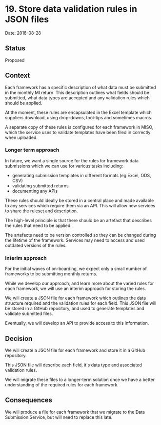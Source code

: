 # 19. Store data validation rules in JSON files

Date: 2018-08-28

## Status

Proposed

## Context

Each framework has a specific description of what data must be submitted in the
monthly MI return. This description outlines what fields should be submitted,
what data types are accepted and any validation rules which should be applied.

At the moment, these rules are encapsulated in the Excel template which
suppliers download, using drop-downs, tool-tips and sometimes macros.

A separate copy of these rules is configured for each framework in MISO, which
the service uses to validate templates have been filed in correctly when
uploaded.

### Longer term approach

In future, we want a single source for the rules for framework data submissions
which we can use for various tasks including:
- generating submission templates in different formats (eg Excel, ODS, CSV)
- validating submitted returns
- documenting any APIs

These rules should ideally be stored in a central place and made available to
any services which require them via an API. This will allow new services to
share the ruleset and description.

The high-level principle is that there should be an artefact that describes the
rules that need to be applied.

The artefacts need to be version controlled so they can be changed during the
lifetime of the framework. Services may need to access and used outdated
versions of the rules.


### Interim approach

For the initial waves of on-boarding, we expect only a small number of
frameworks to be submitting monthly returns.

While we develop our approach, and learn more about the varied rules for each
framework, we will use an interim approach for storing the rules.

We will create a JSON file for each framework which outlines the data structure
required and the validation rules for each field. This JSON file will be stored
in a GitHub repository, and used to generate templates and validate submitted
files.

Eventually, we will develop an API to provide access to this information.

## Decision

We will create a JSON file for each framework and store it in a GitHub
repository.

This JSON file will describe each field, it's data type and associated
validation rules.

We will migrate these files to a longer-term solution once we have a better
understanding of the required rules for each framework.

## Consequences

We will produce a file for each framework that we migrate to the Data Submission
Service, but will need to replace this late.
